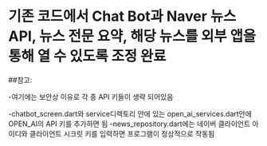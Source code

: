 # 기존 코드에서 Chat Bot과 Naver 뉴스 API, 뉴스 전문 요약, 해당 뉴스를 외부 앱을 통해 열 수 있도록 조정 완료

##참고: 

-여기에는 보안상 이유로 각 종 API 키들이 생략 되어있음

-chatbot_screen.dart와 service디렉토리 안에 있는 open_ai_services.dart안에 OPEN_AI의 API 키를 추가하면 됨
-news_repository.dart에는 네이버 클라이언트 아이디와 클라이언트 시크릿 키를 입력하면 프로그램이 정상적으로 작동됨


